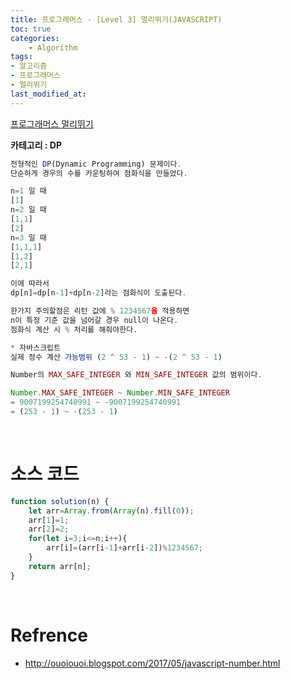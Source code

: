 ```yaml
---
title: 프로그래머스 - [Level 3] 멀리뛰기(JAVASCRIPT)
toc: true
categories:	
    - Algorithm
tags:
- 알고리즘
- 프로그래머스
- 멀리뛰기
last_modified_at: 
---
```


[프로그래머스 멀리뛰기](https://programmers.co.kr/learn/courses/30/lessons/12914) 

**카테고리 : DP**

```javascript
전형적인 DP(Dynamic Programming) 문제이다.
단순하게 경우의 수를 카운팅하여 점화식을 만들었다.

n=1 일 때
[1]
n=2 일 때
[1,1]
[2]
n=3 일 때
[1,1,1]
[1,2]
[2,1]

이에 따라서 
dp[n]=dp[n-1]+dp[n-2]라는 점화식이 도출된다.

한가지 주의할점은 리턴 값에 % 1234567을 적용하면
n이 특정 기준 값을 넘어갈 경우 null이 나온다.
점화식 계산 시 % 처리를 해줘야한다.

* 자바스크립트
실제 정수 계산 가능범위 (2 ^ 53 - 1) ~ -(2 ^ 53 - 1)

Number의 MAX_SAFE_INTEGER 와 MIN_SAFE_INTEGER 값의 범위이다.

Number.MAX_SAFE_INTEGER ~ Number.MIN_SAFE_INTEGER
= 9007199254740991 ~ -9007199254740991
= (253 - 1) ~ -(253 - 1)
```



<br/>

# 소스 코드

```javascript
function solution(n) {
    let arr=Array.from(Array(n).fill(0));
    arr[1]=1;
    arr[2]=2;
    for(let i=3;i<=n;i++){
        arr[i]=(arr[i-1]+arr[i-2])%1234567;
    }
    return arr[n];
}
```

<br/>



# Refrence

- http://ouoiouoi.blogspot.com/2017/05/javascript-number.html

